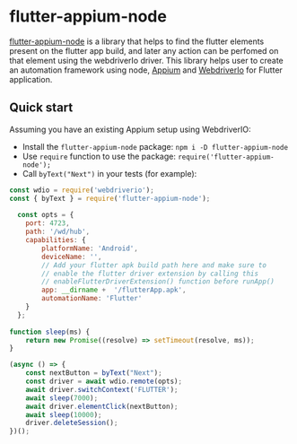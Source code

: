 # flutter-appium-node
[flutter-appium-node](https://github.com/meetmarakana/flutter-appium-node) is a library that helps to find the flutter elements present on the flutter app build, and later any action can be perfomed on that element using the webdriverIo driver. This library helps user to create an automation framework using node, [Appium](https://appium.io) and [WebdriverIo](https://webdriver.io) for Flutter application.



## Quick start

Assuming you have an existing Appium setup using WebdriverIO:

- Install the `flutter-appium-node` package: `npm i -D flutter-appium-node`
- Use `require` function to use the package: `require('flutter-appium-node');`
- Call `byText("Next")` in your tests (for
  example):
```js
const wdio = require('webdriverio');
const { byText } = require('flutter-appium-node');
  
  const opts = {
    port: 4723,
    path: '/wd/hub',
    capabilities: {
        platformName: 'Android',
        deviceName: '',
        // Add your flutter apk build path here and make sure to 
        // enable the flutter driver extension by calling this 
        // enableFlutterDriverExtension() function before runApp()
        app: __dirname +  '/flutterApp.apk',
        automationName: 'Flutter'
    }
  };
  
function sleep(ms) {
    return new Promise((resolve) => setTimeout(resolve, ms));
}

(async () => {
    const nextButton = byText("Next");
    const driver = await wdio.remote(opts);
    await driver.switchContext('FLUTTER');
    await sleep(7000);
    await driver.elementClick(nextButton);
    await sleep(10000);
    driver.deleteSession();
})();
```